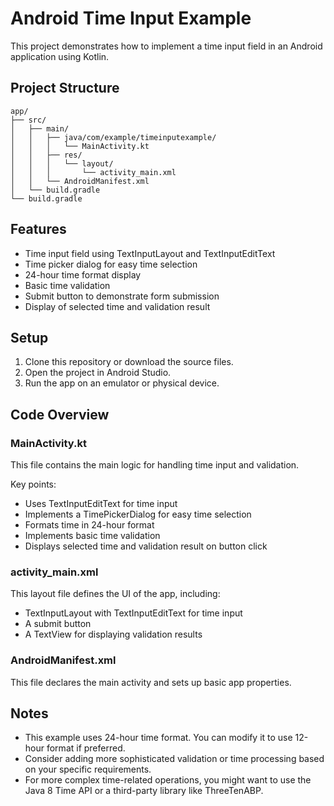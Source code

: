 # Android Time Input Example

This project demonstrates how to implement a time input field in an Android application using Kotlin.

## Project Structure

```
app/
├── src/
│   ├── main/
│   │   ├── java/com/example/timeinputexample/
│   │   │   └── MainActivity.kt
│   │   ├── res/
│   │   │   └── layout/
│   │   │       └── activity_main.xml
│   │   └── AndroidManifest.xml
│   └── build.gradle
└── build.gradle
```

## Features

- Time input field using TextInputLayout and TextInputEditText
- Time picker dialog for easy time selection
- 24-hour time format display
- Basic time validation
- Submit button to demonstrate form submission
- Display of selected time and validation result

## Setup

1. Clone this repository or download the source files.
2. Open the project in Android Studio.
3. Run the app on an emulator or physical device.

## Code Overview

### MainActivity.kt

This file contains the main logic for handling time input and validation.

Key points:
- Uses TextInputEditText for time input
- Implements a TimePickerDialog for easy time selection
- Formats time in 24-hour format
- Implements basic time validation
- Displays selected time and validation result on button click

### activity_main.xml

This layout file defines the UI of the app, including:
- TextInputLayout with TextInputEditText for time input
- A submit button
- A TextView for displaying validation results

### AndroidManifest.xml

This file declares the main activity and sets up basic app properties.

## Notes

- This example uses 24-hour time format. You can modify it to use 12-hour format if preferred.
- Consider adding more sophisticated validation or time processing based on your specific requirements.
- For more complex time-related operations, you might want to use the Java 8 Time API or a third-party library like ThreeTenABP.

